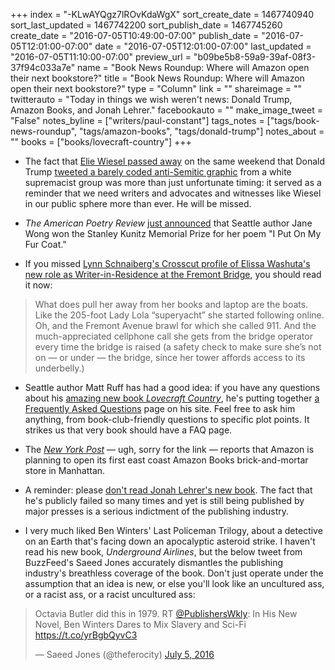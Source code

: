 +++
index = "-KLwAYQgz7lROvKdaWgX"
sort_create_date = 1467740940
sort_last_updated = 1467742200
sort_publish_date = 1467745260
create_date = "2016-07-05T10:49:00-07:00"
publish_date = "2016-07-05T12:01:00-07:00"
date = "2016-07-05T12:01:00-07:00"
last_updated = "2016-07-05T11:10:00-07:00"
preview_url = "b09be5b8-59a9-39af-08f3-37f94c033a7e"
name = "Book News Roundup: Where will Amazon open their next bookstore?"
title = "Book News Roundup: Where will Amazon open their next bookstore?"
type = "Column"
link = ""
shareimage = ""
twitterauto = "Today in things we wish weren't news: Donald Trump, Amazon Books, and Jonah Lehrer."
facebookauto = ""
make_image_tweet = "False"
notes_byline = ["writers/paul-constant"]
tags_notes = ["tags/book-news-roundup", "tags/amazon-books", "tags/donald-trump"]
notes_about = ""
books = ["books/lovecraft-country"]
+++
* The fact that [Elie Wiesel passed away](http://www.newyorker.com/books/page-turner/postscript-elie-wiesel-1928-2016) on the same weekend that Donald Trump [tweeted a barely coded anti-Semitic graphic](http://talkingpointsmemo.com/livewire/david-duke-loved-trump-star-tweet) from a white supremacist group was more than just unfortunate timing: it served as a reminder that we need writers and advocates and witnesses like Wiesel in our public sphere more than ever. He will be missed.

* *The American Poetry Review* [just announced](http://aprweb.org/news/2016/07/05/jane-wong-awarded-2016-stanley-kunitz-memorial-prize) that Seattle author Jane Wong won the Stanley Kunitz Memorial Prize for her poem "I Put On My Fur Coat." 

* If you missed [Lynn Schnaiberg's Crosscut profile of Elissa Washuta's new role as Writer-in-Residence at the Fremont Bridge](http://crosscut.com/2016/07/a-writers-retreat-at-the-center-of-the-universe/), you should read it now:

<blockquote>What does pull her away from her books and laptop are the boats. Like the 205-foot Lady Lola “superyacht” she started following online. Oh, and the Fremont Avenue brawl for which she called 911. And the much-appreciated cellphone call she gets from the bridge operator every time the bridge is raised (a safety check to make sure she’s not on — or under — the bridge, since her tower affords access to its underbelly.)</blockquote>

* Seattle author Matt Ruff has had a good idea: if you have any questions about his [amazing new book *Lovecraft Country*](http://seattlereviewofbooks.com/notes/2016/02/18/talking-with-matt-ruff-about-science-fictions-racist-past/), he's putting together [a Frequently Asked Questions](http://www.bymattruff.com/2016/07/01/lovecraft-country-any-questions/) page on his site. Feel free to ask him anything, from book-club-friendly questions to specific plot points. It strikes us that very book should have a FAQ page.

* The [*New  York Post*](http://nypost.com/2016/07/03/amazon-set-to-rival-nycs-bookstores-with-hudson-yards-spot/) — ugh, sorry for the link — reports that Amazon is planning to open its first east coast Amazon Books brick-and-mortar store in Manhattan.

* A reminder: please [don't read Jonah Lehrer's new book](http://gawker.com/notorious-fabulist-jonah-lehrer-wants-to-apologize-so-1783121303). The fact that he's publicly failed so many times and yet is still being published by major presses is a serious indictment of the publishing industry.

* I very much liked Ben Winters' Last Policeman Trilogy, about a detective on an Earth that's facing down an apocalyptic asteroid strike. I haven't read his new book, *Underground Airlines*, but the below tweet from BuzzFeed's Saeed Jones accurately dismantles the publishing industry's breathless coverage of the book. Don't just operate under the assumption that an idea is new, or else you'll look like an uncultured ass, or a racist ass, or a racist uncultured ass:

<blockquote class="twitter-tweet" data-lang="en"><p lang="en" dir="ltr">Octavia Butler did this in 1979. RT <a href="https://twitter.com/PublishersWkly">@PublishersWkly</a>: In His New Novel, Ben Winters Dares to Mix Slavery and Sci-Fi <a href="https://t.co/yrBgbQyvC3">https://t.co/yrBgbQyvC3</a></p>&mdash; Saeed Jones (@theferocity) <a href="https://twitter.com/theferocity/status/750315526728056832">July 5, 2016</a></blockquote>
